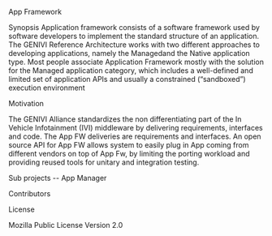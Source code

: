 App Framework

Synopsis
Application framework consists of a software framework used by software developers to implement the standard
structure of an application. The GENIVI Reference Architecture works with two different approaches to 
developing applications, namely the Managedand the Native application type. Most people associate Application 
Framework mostly with the solution for the Managed application category, which includes a well-defined and 
limited set of application APIs and usually a constrained (“sandboxed”) execution environment

Motivation

The GENIVI Alliance standardizes the non differentiating part of the In Vehicle Infotainment (IVI) middleware 
by delivering requirements, interfaces and code. The App FW deliveries are requirements and interfaces. An open 
source API for App FW allows system to easily plug in App coming from different vendors on top of App Fw, by limiting 
the porting workload and providing reused tools for unitary and integration testing.

Sub projects
	-- App Manager

Contributors

License

Mozilla Public License Version 2.0
